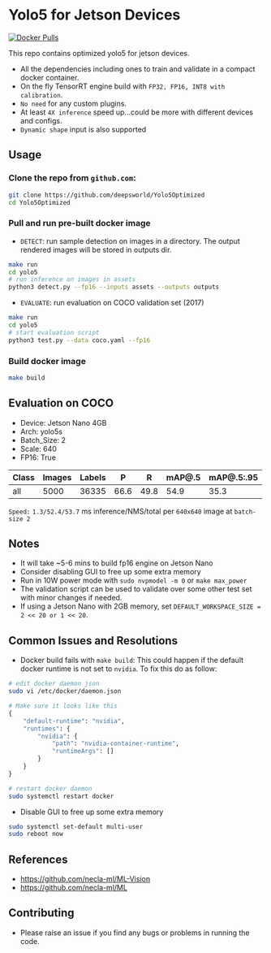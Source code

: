 # Yolo5 for Jetson Devices

<a href="https://hub.docker.com/r/deep1362/yolo5"><img src="https://img.shields.io/docker/pulls/deep1362/yolo5?logo=docker" alt="Docker Pulls"></a>

This repo contains optimized yolo5 for jetson devices. 

- All the dependencies including ones to train and validate in a compact docker container.  
- On the fly TensorRT engine build with `FP32, FP16, INT8 with calibration`.
- `No need` for any custom plugins.
- At least `4X inference` speed up...could be more with different devices and configs. 
- `Dynamic shape` input is also supported

## Usage

### Clone the repo from `github.com`:

```sh
git clone https://github.com/deepsworld/Yolo5Optimized
cd Yolo5Optimized
```

### Pull and run pre-built docker image

- `DETECT`: run sample detection on images in a directory. The output rendered images will be stored in outputs dir.
```sh
make run
cd yolo5
# run inference on images in assets 
python3 detect.py --fp16 --inputs assets --outputs outputs
```

- `EVALUATE`: run evaluation on COCO validation set (2017)
```sh
make run
cd yolo5
# start evaluation script
python3 test.py --data coco.yaml --fp16
```

### Build docker image

```sh
make build 
```

## Evaluation on COCO
- Device: Jetson Nano 4GB
- Arch: yolo5s
- Batch_Size: 2
- Scale: 640
- FP16: True

Class   |    Images   |   Labels   |   P     |   R     |   mAP@.5   |   mAP@.5:.95 
|-------|-------|-------|-------|-------|-------|-------|
all     |    5000     |  36335     |   66.6 |   49.8 |   54.9    |   35.3

`Speed:` `1.3/52.4/53.7` ms inference/NMS/total per `640x640` image at `batch-size 2`

## Notes
- It will take ~5-6 mins to build fp16 engine on Jetson Nano
- Consider disabling GUI to free up some extra memory
- Run in 10W power mode with `sudo nvpmodel -m 0` or `make max_power`
- The validation script can be used to validate over some other test set with minor changes if needed.
- If using a Jetson Nano with 2GB memory, set `DEFAULT_WORKSPACE_SIZE = 2 << 20 or 1 << 20`. 

## Common Issues and Resolutions
- Docker build fails with `make build`: This could happen if the default docker runtime is not set to `nvidia`. To fix this do as follow:
```sh
# edit docker daemon json
sudo vi /etc/docker/daemon.json
```
```py
# Make sure it looks like this
{
    "default-runtime": "nvidia",
    "runtimes": {
        "nvidia": {
            "path": "nvidia-container-runtime",
            "runtimeArgs": []
        }
    }
}
```
```sh
# restart docker daemon
sudo systemctl restart docker
```
- Disable GUI to free up some extra memory
```sh
sudo systemctl set-default multi-user
sudo reboot now
```

## References
- https://github.com/necla-ml/ML-Vision
- https://github.com/necla-ml/ML

## Contributing
- Please raise an issue if you find any bugs or problems in running the code. 
